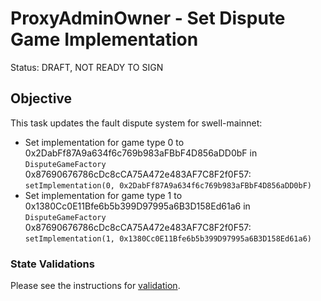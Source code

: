# ProxyAdminOwner - Set Dispute Game Implementation

Status: DRAFT, NOT READY TO SIGN

## Objective

This task updates the fault dispute system for swell-mainnet: 

* Set implementation for game type 0 to 0x2DabFf87A9a634f6c769b983aFBbF4D856aDD0bF in `DisputeGameFactory` 0x87690676786cDc8cCA75A472e483AF7C8F2f0F57: `setImplementation(0, 0x2DabFf87A9a634f6c769b983aFBbF4D856aDD0bF)`
* Set implementation for game type 1 to 0x1380Cc0E11Bfe6b5b399D97995a6B3D158Ed61a6 in `DisputeGameFactory` 0x87690676786cDc8cCA75A472e483AF7C8F2f0F57: `setImplementation(1, 0x1380Cc0E11Bfe6b5b399D97995a6B3D158Ed61a6)`
<!--NEXT TASK DESCRIPTION-->

### State Validations

Please see the instructions for [validation](./VALIDATION.md).
